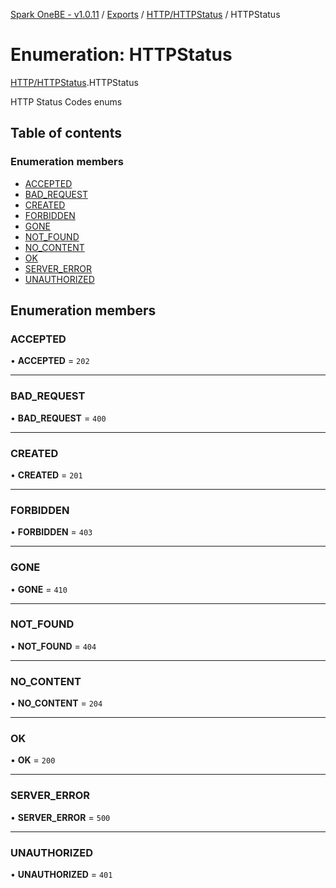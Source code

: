 [Spark OneBE - v1.0.11](../README.md) / [Exports](../modules.md) / [HTTP/HTTPStatus](../modules/HTTP_HTTPStatus.md) / HTTPStatus

# Enumeration: HTTPStatus

[HTTP/HTTPStatus](../modules/HTTP_HTTPStatus.md).HTTPStatus

HTTP Status Codes enums

## Table of contents

### Enumeration members

- [ACCEPTED](HTTP_HTTPStatus.HTTPStatus.md#accepted)
- [BAD\_REQUEST](HTTP_HTTPStatus.HTTPStatus.md#bad_request)
- [CREATED](HTTP_HTTPStatus.HTTPStatus.md#created)
- [FORBIDDEN](HTTP_HTTPStatus.HTTPStatus.md#forbidden)
- [GONE](HTTP_HTTPStatus.HTTPStatus.md#gone)
- [NOT\_FOUND](HTTP_HTTPStatus.HTTPStatus.md#not_found)
- [NO\_CONTENT](HTTP_HTTPStatus.HTTPStatus.md#no_content)
- [OK](HTTP_HTTPStatus.HTTPStatus.md#ok)
- [SERVER\_ERROR](HTTP_HTTPStatus.HTTPStatus.md#server_error)
- [UNAUTHORIZED](HTTP_HTTPStatus.HTTPStatus.md#unauthorized)

## Enumeration members

### ACCEPTED

• **ACCEPTED** = `202`

___

### BAD\_REQUEST

• **BAD\_REQUEST** = `400`

___

### CREATED

• **CREATED** = `201`

___

### FORBIDDEN

• **FORBIDDEN** = `403`

___

### GONE

• **GONE** = `410`

___

### NOT\_FOUND

• **NOT\_FOUND** = `404`

___

### NO\_CONTENT

• **NO\_CONTENT** = `204`

___

### OK

• **OK** = `200`

___

### SERVER\_ERROR

• **SERVER\_ERROR** = `500`

___

### UNAUTHORIZED

• **UNAUTHORIZED** = `401`
